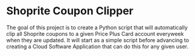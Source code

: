 # Shoprite Coupon Clipper

The goal of this project is to create a Python script that will automatically clip all Shoprite coupons to a given Price Plus Card account everyweek when they are updated. It will start as a simple script before advancing to creating a Cloud Software Application that can do this for any given user.
